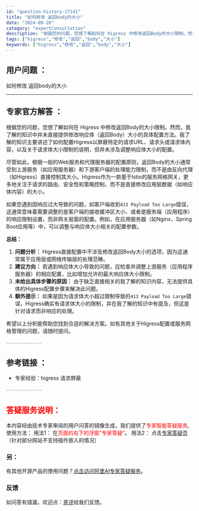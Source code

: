 ```yaml
---
id: "question-history-17141"
title: "如何修改 返回body的大小"
date: "2024-09-26"
category: "expertConsultation"
description: "根据您的问题，您想了解如何在 Higress 中修改返回Body的大小限制。然而，我了解的知识中并未直接提供修改响应体（返回Body）大小的具体配置方法。我了解的知识主要讲述了如何配置Higress以屏蔽特定的请求URL、请求头或请求体内容，以及关于请求体大小限制的说明，但并未涉及调整响应体大小的配"
tags: ["higress","修改","返回","body","大小"]
keywords: ["higress","修改","返回","body","大小"]
---
```


## 用户问题 ： 
 如何修改 返回body的大小  

---------------
## 专家官方解答 ：

根据您的问题，您想了解如何在 Higress 中修改返回Body的大小限制。然而，我了解的知识中并未直接提供修改响应体（返回Body）大小的具体配置方法。我了解的知识主要讲述了如何配置Higress以屏蔽特定的请求URL、请求头或请求体内容，以及关于请求体大小限制的说明，但并未涉及调整响应体大小的配置。

尽管如此，根据一般的Web服务和代理服务器的配置原则，返回Body的大小通常受到上游服务（如应用服务器）和下游客户端的处理能力限制，而不是由反向代理（如Higress）直接控制其大小。Higress作为一款基于Istio的服务网格网关，更多地关注于请求的路由、安全性和策略控制，而不是直接修改应用层数据（如响应体内容）的大小。

如果您遇到因响应过大导致的问题，如客户端收到`413 Payload Too Large`错误，这通常意味着需要调整的是客户端的接收缓冲区大小、或者是服务端（应用程序）的响应限制设置，而非网关层面的配置。例如，在应用服务器（如Nginx、Spring Boot应用等）中，可以调整与响应体大小相关的配置参数。

**总结：**
1. **问题分析：** Higress直接配置中不涉及修改返回Body大小的选项，因为这通常属于应用层或网络传输层的处理范畴。
2. **建议方向：** 若遇到响应体大小导致的问题，应检查并调整上游服务（应用程序服务器）的相应配置，比如增加允许的最大响应体大小限制。
3. **未给出具体步骤的原因：** 由于缺乏直接相关的我了解的知识内容，无法提供具体的Higress配置步骤来解决此问题。
4. **额外提示：** 如果是因为请求体大小超过限制导致的`413 Payload Too Large`错误，Higress确实有请求体大小的限制，并在我了解的知识中有提及，但这是针对请求而非响应的处理。

希望以上分析能帮助您找到合适的解决方案。如有其他关于Higress配置或服务网格管理的问题，请随时提问。


<font color="#949494">---------------</font> 


## 参考链接 ：

* 专家经验：higress 请求屏蔽 


 <font color="#949494">---------------</font> 
 


## <font color="#FF0000">答疑服务说明：</font> 

本内容经由技术专家审阅的用户问答的镜像生成，我们提供了<font color="#FF0000">专家智能答疑服务</font>,使用方法：
用法1： 在<font color="#FF0000">页面的右下的浮窗”专家答疑“</font>。
用法2： 点击[专家答疑页](https://answer.opensource.alibaba.com/docs/intro)（针对部分网站不支持插件嵌入的情况）
### 另：


有其他开源产品的使用问题？[点击访问阿里AI专家答疑服务](https://answer.opensource.alibaba.com/docs/intro)。
### 反馈
如问答有错漏，欢迎点：[差评](https://ai.nacos.io/user/feedbackByEnhancerGradePOJOID?enhancerGradePOJOId=17154)给我们反馈。
